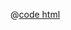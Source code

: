 <DemoWrap>
  <template #header>

### 同步路由变量

  </template>
  <template #tip>

有时候我们想要通过网页链接保存一些查询信息，我们提供了 `useCustomRouterQuery` 来供开发者快速创建与路由信息同步的响应式变量

可以像 `vue3` 创建 `ref` 那样创建一些同步路由的响应式变量

当`options`中`immediate`字段设置为`true`时，会在首次进入时将默认值同步路由

  </template>
  <template #demo>
    <UseCustomRouterQueryDemo />
  </template>

@[code html](./UseCustomRouterQueryDemo.vue)</DemoWrap>
